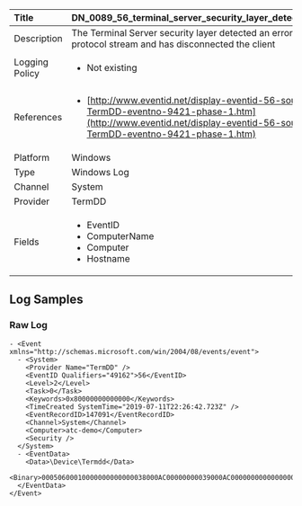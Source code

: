 | Title             | DN_0089_56_terminal_server_security_layer_detected_an_error                                                                                                      |
|:------------------|:-----------------------------------------------------------------------------------------------------------------|
| Description       | The Terminal Server security layer detected an error in the  protocol stream and has disconnected the client                                                                                                |
| Logging Policy    | <ul><li> Not existing </li></ul> | 
| References     		| <ul><li>[http://www.eventid.net/display-eventid-56-source-TermDD-eventno-9421-phase-1.htm](http://www.eventid.net/display-eventid-56-source-TermDD-eventno-9421-phase-1.htm)</li></ul>                                  |
| Platform       		| Windows   |
| Type           		| Windows Log 		| 
| Channel        		| System    |
| Provider       		| TermDD   |
| Fields         		| <ul><li>EventID</li><li>ComputerName</li><li>Computer</li><li>Hostname</li></ul>                                               |


## Log Samples

### Raw Log

```
- <Event xmlns="http://schemas.microsoft.com/win/2004/08/events/event">
  - <System>
    <Provider Name="TermDD" />
    <EventID Qualifiers="49162">56</EventID>
    <Level>2</Level>
    <Task>0</Task>
    <Keywords>0x80000000000000</Keywords>
    <TimeCreated SystemTime="2019-07-11T22:26:42.723Z" />
    <EventRecordID>147091</EventRecordID>
    <Channel>System</Channel>
    <Computer>atc-demo</Computer>
    <Security />
  </System>
  - <EventData>
    <Data>\Device\Termdd</Data>
    <Binary>00050600010000000000000038000AC00000000039000AC00000000000000000000000000000000030030980</Binary>
  </EventData>
</Event>

```




